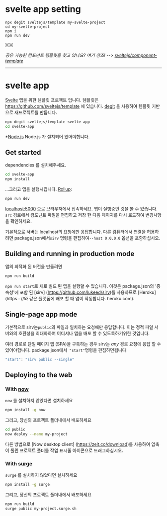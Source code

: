 
# svelte app setting
```
npx degit sveltejs/template my-svelte-project
cd my-svelte-project
npm i
npm run dev
```

🇰🇷

*공유 가능한 컴포넌트 템플릿을 찾고 있나요? 여기 참조! --> [sveltejs/component-template](https://github.com/sveltejs/component-template)*

---

# svelte app

[Svelte](https://svelte.dev) 앱을 위한 템플릿 프로젝트 입니다. 템플릿은 https://github.com/sveltejs/template 에 있습니다.
[degit](https://github.com/Rich-Harris/degit) 을 사용하여 템플릿 기반으로 새프로젝트를 만듭니다.

```bash
npx degit sveltejs/template svelte-app
cd svelte-app
```

*[Node.js](https://nodejs.org) Node.js 가 설치되어 있어야합니다.


## Get started

dependencies 를 설치해주세요.

```bash
cd svelte-app
npm install
```

...그리고 앱을 실행시킵니다. [Rollup](https://rollupjs.org):

```bash
npm run dev
```

[localhost:5000](http://localhost:5000) 으로 브라우저에서 접속하세요. 앱이 실행중인 것을 볼 수 있습니다. `src` 경로에서 컴포넌트 파일을 편집하고 저장 한 다음 페이지를 다시 로드하여 변경사항을 확인하세요.

기본적으로 서버는 localhost의 요청에만 응답합니다. 다른 컴퓨터에서 연결을 허용하려면 package.json에서`sirv` 명령을 편집하여`--host 0.0.0.0` 옵션을 포함하십시오.


## Building and running in production mode

앱의 최적화 된 버전을 만들려면

```bash
npm run build
```


`npm run start`로 새로 빌드 된 앱을 실행할 수 있습니다. 이것은 package.json의 '종속성'에 포함 된 [sirv] (https://github.com/lukeed/sirv)를 사용하므로 [Heroku] (https : //와 같은 플랫폼에 배포 할 때 앱이 작동합니다. heroku.com).


## Single-page app mode

기본적으로 sirv는`public`의 파일과 일치하는 요청에만 응답합니다. 이는 정적 파일 서버와의 호환성을 최대화하여 어디서나 앱을 배포 할 수 있도록하기위한 것입니다.

여러 경로로 단일 페이지 앱 (SPA)을 구축하는 경우 sirv는 *any* 경로 요청에 응답 할 수 있어야합니다. package.json에서` "start"`명령을 편집하면됩니다

```js
"start": "sirv public --single"
```


## Deploying to the web

### With [now](https://zeit.co/now)

`now` 를 설치하지 않았다면 설치하세요

```bash
npm install -g now
```

그리고, 당신의 프로젝트 폴더내에서 배포하세요

```bash
cd public
now deploy --name my-project
```

다른 방법으로 [Now desktop client] (https://zeit.co/download)를 사용하여 압축이 풀린 프로젝트 폴더를 작업 표시줄 아이콘으로 드래그하십시오.

### With [surge](https://surge.sh/)

`surge` 를 설치하지 않았다면 설치하세요

```bash
npm install -g surge
```

그리고, 당신의 프로젝트 폴더내에서 배포하세요

```bash
npm run build
surge public my-project.surge.sh
```
